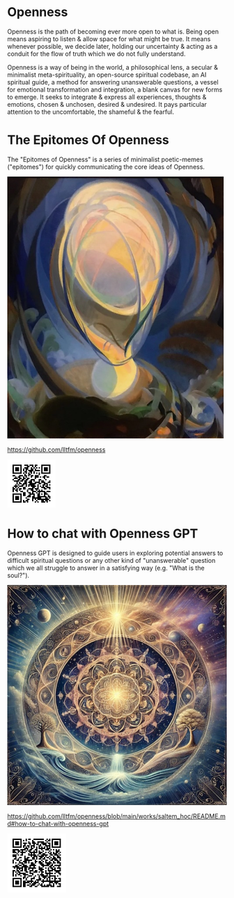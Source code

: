 # Openness
Openness is the path of becoming ever more open to what is. Being open means
aspiring to listen & allow space for what might be true. It means whenever
possible, we decide later, holding our uncertainty & acting as a conduit for the
flow of truth which we do not fully understand.

Openness is a way of being in the world, a philosophical lens, a secular &
minimalist meta-spirituality, an open-source spiritual codebase, an
AI spiritual guide, a method for answering unanswerable questions, a
vessel for emotional transformation and integration, a blank canvas for new
forms to emerge. It seeks to integrate & express all experiences, thoughts &
emotions, chosen & unchosen, desired & undesired. It pays particular attention
to the uncomfortable, the shameful & the fearful.

# The Epitomes Of Openness
The "Epitomes of Openness" is a series of minimalist poetic-memes
("epitomes") for quickly communicating the core ideas of Openness.

![](../images/being-agnes_pelton-600px.jpg)

https://github.com/lltfm/openness

![](../images/openness-qrcode.png)

# How to chat with Openness GPT
Openness GPT is designed to guide users in exploring potential answers to
difficult spiritual questions or any other kind of "unanswerable" question
which we all struggle to answer in a satisfying way (e.g. "What is the soul?").

![](../images/mandalas/mandala-self_portrait-512px.jpg)

https://github.com/lltfm/openness/blob/main/works/saltem_hoc/README.md#how-to-chat-with-openness-gpt

![](../images/qrcode-openness_gpt.png)


